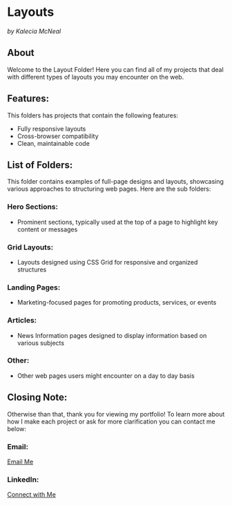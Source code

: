 # Layouts 
<em>by Kalecia McNeal</em>

## About 
Welcome to the Layout Folder! Here you can find all of my projects that deal with different types of layouts you may encounter on the web. 

## Features: 
This folders has projects that contain the following features: 
- Fully responsive layouts 
- Cross-browser compatibility 
- Clean, maintainable code 

## List of Folders: 
This folder contains examples of full-page designs and layouts, showcasing various approaches to structuring web pages. Here are the sub folders: 

### Hero Sections: 
- Prominent sections, typically used at the top of a page to highlight key content or messages

### Grid Layouts: 
- Layouts designed using CSS Grid for responsive and organized structures

### Landing Pages: 
- Marketing-focused pages for promoting products, services, or events

### Articles: 
- News Information pages designed to display information based on various subjects 

### Other: 
- Other web pages users might encounter on a day to day basis

## Closing Note: 
Otherwise than that, thank you for viewing my portfolio! To learn more about how I make each project or ask for more clarification you can contact me below: 

### Email:  
[Email Me](mailto:kaleciamcneal@gmail.com)

### LinkedIn: 
[Connect with Me](https://www.linkedin.com/in/kalecia-mcneal/)